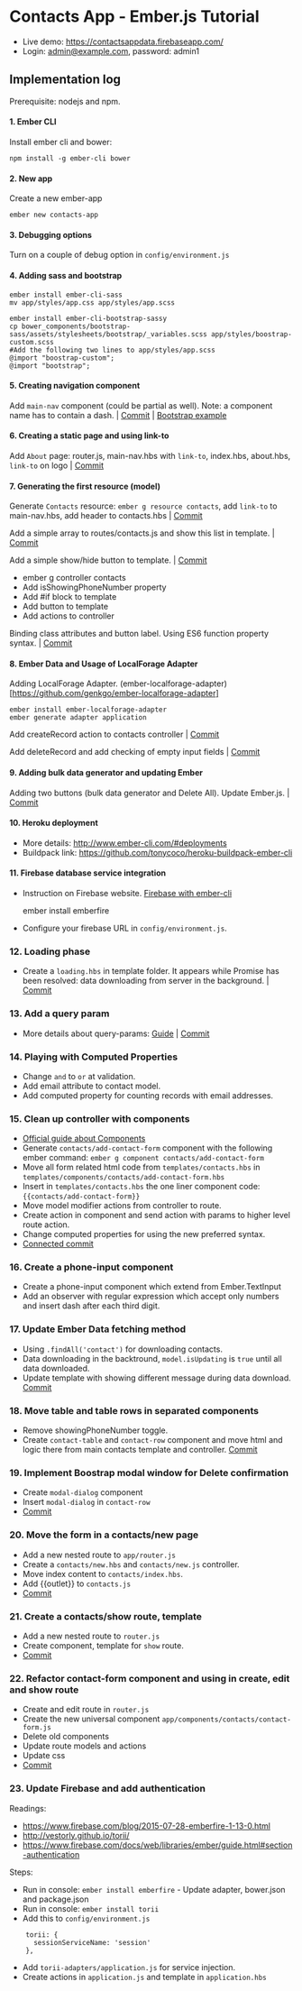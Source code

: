 # Contacts App - Ember.js Tutorial

* Live demo: https://contactsappdata.firebaseapp.com/
* Login: admin@example.com, password: admin1

## Implementation log

Prerequisite: nodejs and npm.

#### 1. Ember CLI

Install ember cli and bower:

    npm install -g ember-cli bower

#### 2. New app

Create a new ember-app

    ember new contacts-app

#### 3. Debugging options

Turn on a couple of debug option in `config/environment.js`

#### 4. Adding sass and bootstrap

    ember install ember-cli-sass
    mv app/styles/app.css app/styles/app.scss

    ember install ember-cli-bootstrap-sassy
    cp bower_components/bootstrap-sass/assets/stylesheets/bootstrap/_variables.scss app/styles/boostrap-custom.scss
    #Add the following two lines to app/styles/app.scss
    @import "boostrap-custom";
    @import "bootstrap";

#### 5. Creating navigation component

Add `main-nav` component (could be partial as well). Note: a component name has to contain a dash. | [Commit](https://github.com/szines/contacts-app-client/commit/101629f49533b764153ccfad09f272e2e93bcc53) | [Bootstrap example](http://getbootstrap.com/examples/navbar-static-top/)

#### 6. Creating a static page and using link-to

Add `About` page: router.js, main-nav.hbs with `link-to`, index.hbs, about.hbs, `link-to` on logo | [Commit](https://github.com/szines/contacts-app-client/commit/7cdb33bdd1605df6ef646c69d68a4fcf71d081c3)

#### 7. Generating the first resource (model)

Generate `Contacts` resource: `ember g resource contacts`, add `link-to` to main-nav.hbs, add header to contacts.hbs | [Commit](https://github.com/szines/contacts-app-client/commit/6f0439e2c1d710910ab8401827079be0f3e21fca)

Add a simple array to routes/contacts.js and show this list in template. | [Commit](https://github.com/szines/contacts-app-client/commit/7bf95eca6e555efd17caf76804aab92a4ce0c989)

Add a simple show/hide button to template. | [Commit](https://github.com/szines/contacts-app-client/commit/f49c41b1ebe6005657bfb59470cf593f08034aee)

* ember g controller contacts
* Add isShowingPhoneNumber property
* Add #if block to template
* Add button to template
* Add actions to controller

Binding class attributes and button label. Using ES6 function property syntax. | [Commit](https://github.com/szines/contacts-app-client/commit/53686f18b89df1a6bac506fd0f01bcb7b7ef2b5f)

#### 8. Ember Data and Usage of LocalForage Adapter

Adding LocalForage Adapter. (ember-localforage-adapter)[https://github.com/genkgo/ember-localforage-adapter]

    ember install ember-localforage-adapter
    ember generate adapter application

Add createRecord action to contacts controller | [Commit](https://github.com/szines/contacts-app-client/commit/30a4f2f204b29a46d74410d1330b81f173e2c643)

Add deleteRecord and add checking of empty input fields | [Commit](https://github.com/szines/contacts-app-client/commit/278b09969554f63cf727b844ecc8a341150a0d5e)

#### 9. Adding bulk data generator and updating Ember

Adding two buttons (bulk data generator and Delete All). Update Ember.js. | [Commit](https://github.com/szines/contacts-app-client/commit/9633a42d609d96044a5c70b57a2e6c1318984ace)

#### 10. Heroku deployment

* More details: http://www.ember-cli.com/#deployments
* Buildpack link: https://github.com/tonycoco/heroku-buildpack-ember-cli

#### 11. Firebase database service integration

* Instruction on Firebase website. [Firebase with ember-cli](https://www.firebase.com/docs/web/libraries/ember/guide.html)


    ember install emberfire


* Configure your firebase URL in `config/environment.js`.

### 12. Loading phase

* Create a `loading.hbs` in template folder. It appears while Promise has been resolved: data downloading from server in the background. | [Commit](https://github.com/szines/contacts-app-client/commit/f9fe701bf1a21bc8fa7409e5702ca8b2df9b1cc2)

### 13. Add a query param

* More details about query-params: [Guide](http://guides.emberjs.com/v1.12.0/routing/query-params/) | [Commit](https://github.com/szines/contacts-app-client/commit/666a8cccd53f72ba1edf3631699d3d3fa075c041)

### 14. Playing with Computed Properties

* Change `and` to `or` at validation.
* Add email attribute to contact model.
* Add computed property for counting records with email addresses.

### 15. Clean up controller with components

* [Official guide about Components](http://guides.emberjs.com/v1.12.0/components/)
* Generate `contacts/add-contact-form` component with the following ember command: `ember g component contacts/add-contact-form`
* Move all form related html code from `templates/contacts.hbs` in `templates/components/contacts/add-contact-form.hbs`
* Insert in `templates/contacts.hbs` the one liner component code: `{{contacts/add-contact-form}}`
* Move model modifier actions from controller to route.
* Create action in component and send action with params to higher level route action.
* Change computed properties for using the new preferred syntax.
* [Connected commit](https://github.com/szines/contacts-app-client/commit/0826f92f8de512521b40dd790e037c941ab2558c)

### 16. Create a phone-input component

* Create a phone-input component which extend from Ember.TextInput
* Add an observer with regular expression which accept only numbers and insert dash after each third digit.

### 17. Update Ember Data fetching method

* Using `.findAll('contact')` for downloading contacts.
* Data downloading in the backtround, `model.isUpdating` is `true` until all data downloaded.
* Update template with showing different message during data download. [Commit](https://github.com/szines/contacts-app-client/commit/cc4955e8b5be3d90a5686d7dd2931233332b62b3)

### 18. Move table and table rows in separated components

* Remove showingPhoneNumber toggle.
* Create `contact-table` and `contact-row` component and move html and logic there from main contacts template and controller. [Commit](https://github.com/szines/contacts-app-client/commit/30d7626626f682e48a64c98577cc0c26d332b126)

### 19. Implement Boostrap modal window for Delete confirmation

* Create `modal-dialog` component
* Insert `modal-dialog` in `contact-row`
* [Commit](https://github.com/szines/contacts-app-client/commit/485d30527c3e59229377704b01bfc41c7d1598cb)

### 20. Move the form in a contacts/new page

* Add a new nested route to `app/router.js`
* Create a `contacts/new.hbs` and `contacts/new.js` controller.
* Move index content to `contacts/index.hbs`.
* Add {{outlet}} to `contacts.js`
* [Commit](https://github.com/szines/contacts-app-client/commit/52fe4739353ca0d500cbf4b38b8b2411bee9d45f)

### 21. Create a contacts/show route, template

* Add a new nested route to `router.js`
* Create component, template for `show` route.
* [Commit](https://github.com/szines/contacts-app-client/commit/64286b835229e071c70faa9bd63638580226dfa9)

### 22. Refactor contact-form component and using in create, edit and show route

* Create and edit route in `router.js`
* Create the new universal component `app/components/contacts/contact-form.js`
* Delete old components
* Update route models and actions
* Update css
* [Commit](https://github.com/szines/contacts-app-client/commit/fde24d8b1819ad369fba83e43c11fa20cbdbd0d1)

### 23. Update Firebase and add authentication

Readings:

* https://www.firebase.com/blog/2015-07-28-emberfire-1-13-0.html
* http://vestorly.github.io/torii/
* https://www.firebase.com/docs/web/libraries/ember/guide.html#section-authentication

Steps:

* Run in console: `ember install emberfire` - Update adapter, bower.json and package.json
* Run in console: `ember install torii`
* Add this to `config/environment.js`
```
    torii: {
      sessionServiceName: 'session'
    },
```
* Add `torii-adapters/application.js` for service injection.
* Create actions in `application.js` and template in `application.hbs`
